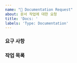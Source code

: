 ```yaml
---
name: "📖 Documentation Request"
about: 문서 작업에 대한 요청
title: 'Docs: '
labels: 'Type: Documentation'
---
```


### 요구 사항

<!--
[요구 사항 내용]

- [요구 사항 관련 문서 링크](#)
-->

### 작업 목록

<!--
세부적인 작업 테스크를 작성하여 추가 해주세요!
- [x] 작업 1
- [ ] 작업 2
- [ ] 작업 3
-->
